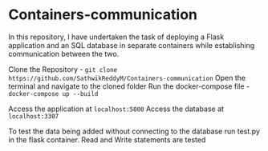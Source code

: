 # Containers-communication
In this repository, I have undertaken the task of deploying a Flask application and an SQL database in separate containers while establishing communication between the two.

Clone the Repository - ```git clone https://github.com/SathwikReddyM/Containers-communication```
Open the terminal and navigate to the cloned folder
Run the docker-compose file - ```docker-compose up --build```

Access the application at ```localhost:5000```
Access the database at ```localhost:3307```

To test the data being added without connecting to the database run test.py in the flask container.
Read and Write statements are tested

